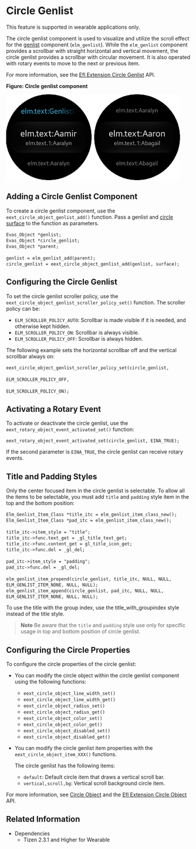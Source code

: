 # Circle Genlist

This feature is supported in wearable applications only.

The circle genlist component is used to visualize and utilize the scroll effect for the [genlist](component-genlist.md) component (`elm_genlist`). While the `elm_genlist` component provides a scrollbar with straight horizontal and vertical movement, the circle genlist provides a scrollbar with circular movement. It is also operated with rotary events to move to the next or previous item.

For more information, see the [Efl Extension Circle Genlist](../../../../api/wearable/latest/group__CAPI__EFL__EXTENSION__CIRCLE__GENLIST__MODULE.html) API.

**Figure: Circle genlist component**

![Circle genlist component](./media/circle_genlist.png)

## Adding a Circle Genlist Component

To create a circle genlist component, use the `eext_circle_object_genlist_add()` function. Pass a genlist and [circle surface](component-circle-surface.md) to the function as parameters.

```
Evas_Object *genlist;
Evas_Object *circle_genlist;
Evas_Object *parent;

genlist = elm_genlist_add(parent);
circle_genlist = eext_circle_object_genlist_add(genlist, surface);
```

## Configuring the Circle Genlist

To set the circle genlist scroller policy, use the `eext_circle_object_genlist_scroller_policy_set()` function. The scroller policy can be:

- `ELM_SCROLLER_POLICY_AUTO`: Scrollbar is made visible if it is needed, and otherwise kept hidden.
- `ELM_SCROLLER_POLICY_ON`: Scrollbar is always visible.
- `ELM_SCROLLER_POLICY_OFF`: Scrollbar is always hidden.

The following example sets the horizontal scrollbar off and the vertical scrollbar always on:

```
eext_circle_object_genlist_scroller_policy_set(circle_genlist,
                                               ELM_SCROLLER_POLICY_OFF,
                                               ELM_SCROLLER_POLICY_ON);
```

## Activating a Rotary Event

To activate or deactivate the circle genlist, use the `eext_rotary_object_event_activated_set()` function:

```
eext_rotary_object_event_activated_set(circle_genlist, EINA_TRUE);
```

If the second parameter is `EINA_TRUE`, the circle genlist can receive rotary events.

## Title and Padding Styles

Only the center focused item in the circle genlist is selectable. To allow all the items to be selectable, you must add `title` and `padding` style item in the top and the bottom position:
```
Elm_Genlist_Item_Class *title_itc = elm_genlist_item_class_new();
Elm_Genlist_Item_Class *pad_itc = elm_genlist_item_class_new();

title_itc->item_style = "title";
title_itc->func.text_get = _gl_title_text_get;
title_itc->func.content_get = gl_title_icon_get;
title_itc->func.del = _gl_del;

pad_itc->item_style = "padding";
pad_itc->func.del = _gl_del;

elm_genlist_item_prepend(circle_genlist, title_itc, NULL, NULL, ELM_GENLIST_ITEM_NONE, NULL, NULL);
elm_genlist_item_append(circle_genlist, pad_itc, NULL, NULL, ELM_GENLIST_ITEM_NONE, NULL, NULL);
```
To use the title with the group index, use the title_with_groupindex style instead of the title style.
>**Note**
>Be aware that the `title` and `padding` style use only for specific usage in top and bottom position of circle genlist.

## Configuring the Circle Properties

To configure the circle properties of the circle genlist:

- You can modify the circle object within the circle genlist component using the following functions:

  - `eext_circle_object_line_width_set()`
  - `eext_circle_object_line_width_get()`
  - `eext_circle_object_radius_set()`
  - `eext_circle_object_radius_get()`
  - `eext_circle_object_color_set()`
  - `eext_circle_object_color_get()`
  - `eext_circle_object_disabled_set()`
  - `eext_circle_object_disabled_get()`

- You can modify the circle genlist item properties with the `eext_circle_object_item_XXX()` functions.

  The circle genlist has the following items:

  - `default`: Default circle item that draws a vertical scroll bar.
  - `vertical,scroll,bg`: Vertical scroll background circle item.

For more information, see [Circle Object](component-circle-object.md) and the [Efl Extension Circle Object](../../../../api/wearable/latest/group__CAPI__EFL__EXTENSION__CIRCLE__OBJECT__MODULE.html) API.

## Related Information
- Dependencies
  - Tizen 2.3.1 and Higher for Wearable
